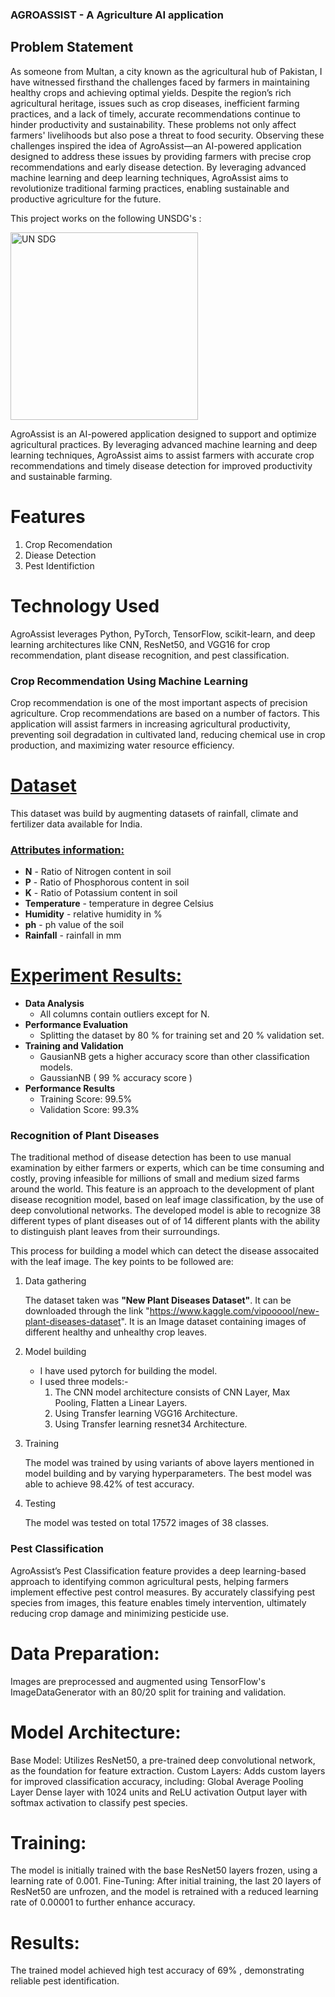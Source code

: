 ### AGROASSIST - A Agriculture AI application

## Problem Statement 

As someone from Multan, a city known as the agricultural hub of Pakistan, I have witnessed firsthand the challenges faced by farmers in maintaining healthy crops and achieving optimal yields. Despite the region’s rich agricultural heritage, issues such as crop diseases, inefficient farming practices, and a lack of timely, accurate recommendations continue to hinder productivity and sustainability. These problems not only affect farmers' livelihoods but also pose a threat to food security. Observing these challenges inspired the idea of AgroAssist—an AI-powered application designed to address these issues by providing farmers with precise crop recommendations and early disease detection. By leveraging advanced machine learning and deep learning techniques, AgroAssist aims to revolutionize traditional farming practices, enabling sustainable and productive agriculture for the future.

This project works on the following UNSDG's : 

<div style="display: flex; justify-content: space-between;">
    <img src="Images/un6.png" alt="UN SDG" width="300"/>
</div>

AgroAssist is an AI-powered application designed to support and optimize agricultural practices. By leveraging advanced machine learning and deep learning techniques, AgroAssist aims to assist farmers with accurate crop recommendations and timely disease detection for improved productivity and sustainable farming.

# Features 

1. Crop Recomendation 
2. Diease Detection 
3. Pest Identifiction

# Technology Used 
AgroAssist leverages Python, PyTorch, TensorFlow, scikit-learn, and deep learning architectures like CNN, ResNet50, and VGG16 for crop recommendation, plant disease recognition, and pest classification.



### Crop Recommendation Using Machine Learning

Crop recommendation is one of the most important aspects of precision agriculture. Crop recommendations are based on a number of factors. This application will assist farmers in increasing agricultural productivity, preventing soil degradation in cultivated land, reducing chemical use in crop production, and maximizing water resource efficiency.

# [Dataset]()
This dataset was build by augmenting datasets of rainfall, climate and fertilizer data available for India.

### [Attributes information:]()
* **N** - Ratio of Nitrogen content in soil
* **P** - Ratio of Phosphorous content in soil
* **K** - Ratio of Potassium content in soil
* **Temperature** -  temperature in degree Celsius
* **Humidity** - relative humidity in %
* **ph** - ph value of the soil
* **Rainfall** - rainfall in mm 

# [Experiment Results:]()
* **Data Analysis**
    * All columns contain outliers except for N.
 * **Performance Evaluation**
    * Splitting the dataset by 80 % for training set and 20 % validation set.
 * **Training and Validation**
    * GausianNB gets a higher accuracy score than other classification models.
    * GaussianNB ( 99 % accuracy score )
 * **Performance Results**
    * Training Score: 99.5%
    * Validation Score: 99.3%

 
### Recognition of Plant Diseases 


The traditional method of disease detection has been to use manual examination by either farmers or experts, which
can be time consuming and costly, proving infeasible for millions of small and medium sized farms around the world. This feature is an approach to the development of plant disease recognition model, based on leaf image classification, by the use of deep convolutional networks. The developed model is able to recognize 38 different types of plant diseases out of of 14 different plants with the ability to distinguish plant leaves from their surroundings.

This process for building a model which can detect the disease assocaited with the leaf image. The key points to be followed are:

1. Data gathering

   The dataset taken was **"New Plant Diseases Dataset"**. It can be downloaded through the link "https://www.kaggle.com/vipoooool/new-plant-diseases-dataset". It is an Image dataset containing images of different healthy and unhealthy crop leaves.

2. Model building

   - I have used pytorch for building the model.
   - I used three models:-
     1. The CNN model architecture consists of CNN Layer, Max Pooling, Flatten a Linear Layers.
     2. Using Transfer learning VGG16 Architecture.
     3. Using Transfer learning resnet34 Architecture.

3. Training

   The model was trained by using variants of above layers mentioned in model building and by varying hyperparameters. The best model was able to achieve 98.42% of test accuracy.

4. Testing

   The model was tested on total 17572 images of 38 classes.


### Pest Classification

AgroAssist’s Pest Classification feature provides a deep learning-based approach to identifying common agricultural pests, helping farmers implement effective pest control measures. By accurately classifying pest species from images, this feature enables timely intervention, ultimately reducing crop damage and minimizing pesticide use.

# Data Preparation:

Images are preprocessed and augmented using TensorFlow's ImageDataGenerator with an 80/20 split for training and validation.

# Model Architecture:

Base Model: Utilizes ResNet50, a pre-trained deep convolutional network, as the foundation for feature extraction.
Custom Layers: Adds custom layers for improved classification accuracy, including:
Global Average Pooling Layer
Dense layer with 1024 units and ReLU activation
Output layer with softmax activation to classify pest species.

# Training:

The model is initially trained with the base ResNet50 layers frozen, using a learning rate of 0.001.
Fine-Tuning: After initial training, the last 20 layers of ResNet50 are unfrozen, and the model is retrained with a reduced learning rate of 0.00001 to further enhance accuracy.

# Results:

The trained model achieved high test accuracy of 69% , demonstrating reliable pest identification.

